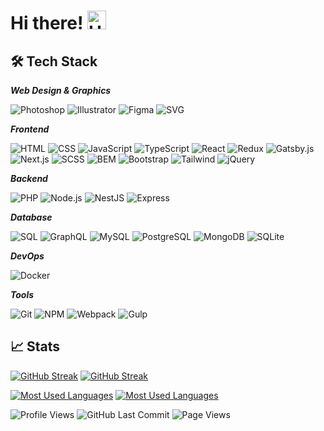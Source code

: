# Hi there! <img src='https://qpluspicture.oss-cn-beijing.aliyuncs.com/6LjjQA/Hi.gif' alt='Hi' height="30" width="30"/>


## :hammer_and_wrench: Tech Stack

_**Web Design & Graphics**_

![Photoshop](https://img.shields.io/badge/Photoshop-113b59?&logo=Adobe-Photoshop)
![Illustrator](https://img.shields.io/badge/Illustrator-593600?&logo=Adobe-Illustrator)
![Figma](https://img.shields.io/badge/Figma-551b0b?&logo=Figma)
![SVG](https://img.shields.io/badge/SVG-593e15?&logo=SVG)

_**Frontend**_

![HTML](https://img.shields.io/badge/HTML-4f1c0d?&logo=HTML5)
![CSS](https://img.shields.io/badge/CSS-1572B6?&logo=CSS3)
![JavaScript](https://img.shields.io/badge/JavaScript-564e0b?logo=JavaScript)
![TypeScript](https://img.shields.io/badge/TypeScript-112a45?&logo=TypeScript)
![React](https://img.shields.io/badge/React-224c58?&logo=React)
![Redux](https://img.shields.io/badge/Redux-764ABC?&logo=Redux)
![Gatsby.js](https://img.shields.io/badge/Gatsby-663399?&logo=Gatsby)
![Next.js](https://img.shields.io/badge/Next.js-000?&logo=Next.js)
![SCSS](https://img.shields.io/badge/SCSS-472436?&logo=Sass)
![BEM](https://img.shields.io/badge/BEM-000?&logo=BEM)
![Bootstrap](https://img.shields.io/badge/Bootstrap-2a1d3f?&logo=Bootstrap)
![Tailwind](https://img.shields.io/badge/Tailwind-02404a?&logo=Tailwind-CSS)
![jQuery](https://img.shields.io/badge/jQuery-0769AD?&logo=jQuery)

_**Backend**_

![PHP](https://img.shields.io/badge/PHP-2a2b3f?&logo=PHP)
![Node.js](https://img.shields.io/badge/Node.js-123612?&logo=Node.js)
![NestJS](https://img.shields.io/badge/NestJS-E0234E?&logo=NestJS)
![Express](https://img.shields.io/badge/Express-000?&logo=Express)

_**Database**_

![SQL](https://img.shields.io/badge/SQL-59130c?&logo=Databricks)
![GraphQL](https://img.shields.io/badge/GraphQL-E10098?&logo=GraphQL)
![MySQL](https://img.shields.io/badge/MySQL-182a38?&logo=MySQL)
![PostgreSQL](https://img.shields.io/badge/PostgreSQL-17254f?&logo=PostgreSQL)
![MongoDB](https://img.shields.io/badge/MongoDB-193919?&logo=MongoDB)
![SQLite](https://img.shields.io/badge/SQLite-003B57?&logo=SQLite)

_**DevOps**_

![Docker](https://img.shields.io/badge/Docker-0d3553?&logo=Docker)

_**Tools**_

![Git](https://img.shields.io/badge/Git-541c12?&logo=Git)
![NPM](https://img.shields.io/badge/NPM-CB3837?&logo=NPM)
![Webpack](https://img.shields.io/badge/Webpack-314b57?&logo=Webpack)
![Gulp](https://img.shields.io/badge/Gulp-481919?&logo=Gulp)


## :chart_with_upwards_trend: Stats

[![GitHub Streak](https://github-readme-streak-stats.herokuapp.com?user=sa2kasov&theme=gruvbox_duo&hide_border=true&border_radius=5#gh-light-mode-only)](https://git.io/streak-stats#gh-light-mode-only)
[![GitHub Streak](https://github-readme-streak-stats.herokuapp.com?user=sa2kasov&theme=gruvbox&hide_border=true&border_radius=5#gh-dark-mode-only)](https://git.io/streak-stats#gh-dark-mode-only)

[![Most Used Languages](https://github-readme-stats.vercel.app/api/top-langs?username=sa2kasov&layout=compact&theme=transparent&show_icons=true#gh-light-mode-only)](https://github.com/sa2kasov/github-readme-stats#gh-light-mode-only)
[![Most Used Languages](https://github-readme-stats.vercel.app/api/top-langs?username=sa2kasov&layout=compact&theme=gruvbox&show_icons=true&hide_border=true#gh-dark-mode-only)](https://github.com/sa2kasov/github-readme-stats#gh-dark-mode-only)

![Profile Views](https://komarev.com/ghpvc/?username=sa2kasov&color=ff69b4)
![GitHub Last Commit](https://img.shields.io/github/last-commit/sa2kasov/sa2kasov)
![Page Views](https://pageview.vercel.app/?github_user=sa2kasov)
